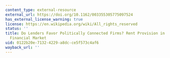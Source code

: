 ```yaml
---
content_type: external-resource
external_url: https://doi.org/10.1162/003355305775097524
has_external_license_warning: true
license: https://en.wikipedia.org/wiki/All_rights_reserved
status: ''
title: Do Lenders Favor Politically Connected Firms? Rent Provision in an Emerging
  Financial Market
uid: 0122b20e-7132-4229-a8dc-ce5f573c4af6
wayback_url: ''
---
```


